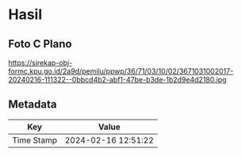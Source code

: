 # Hasil

## Foto C Plano

https://sirekap-obj-formc.kpu.go.id/2a9d/pemilu/ppwp/36/71/03/10/02/3671031002017-20240216-111322--0bbcd4b2-abf1-47be-b3de-1b2d9e4d2180.jpg


## Metadata

| Key        | Value               |
| ---------- | ------------------- |
| Time Stamp | 2024-02-16 12:51:22 |




